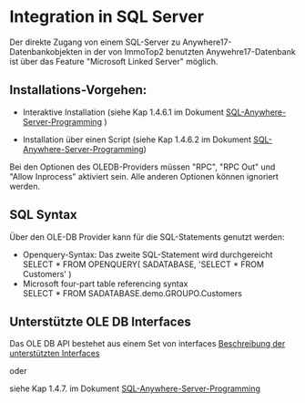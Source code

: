 # Integration in SQL Server

Der direkte Zugang von einem SQL-Server zu Anywhere17-Datenbankobjekten in der von ImmoTop2 benutzten Anywehre17-Datenbank ist über das Feature "Microsoft Linked Server" möglich.


## Installations-Vorgehen:
- Interaktive Installation 
  (siehe Kap 1.4.6.1  im Dokument [SQL-Anywhere-Server-Programming](https://help.sap.com/doc/9457f880abbe4bc8bebc18109daae0ca/17.0/en-US/SQL-Anywhere-Server-Programming-en.pdf) )

- Installation über einen Script
  (siehe Kap 1.4.6.2 im Dokument [SQL-Anywhere-Server-Programming](https://help.sap.com/doc/9457f880abbe4bc8bebc18109daae0ca/17.0/en-US/SQL-Anywhere-Server-Programming-en.pdf))

Bei den Optionen des OLEDB-Providers müssen "RPC", "RPC Out"  und "Allow Inprocess" aktiviert sein.
Alle anderen Optionen können ignoriert werden.

## SQL Syntax
Über den OLE-DB Provider kann für die SQL-Statements genutzt werden:
- Openquery-Syntax: Das zweite SQL-Statement wird durchgereicht<br>
  SELECT * FROM OPENQUERY( SADATABASE, 'SELECT * FROM Customers' )
- Microsoft four-part table referencing syntax<br>
  SELECT * FROM SADATABASE.demo.GROUPO.Customers

## Unterstützte OLE DB Interfaces
Das OLE DB API bestehet aus einem Set von interfaces 
[Beschreibung der unterstützten Interfaces](https://help.sap.com/docs/SAP_SQL_Anywhere/98ad9ec940e2465695685d98e308dff5/3bd9bd526c5f1014b15da1ec5a67c8c9.html?locale=en-US&version=17.0&q=linked%20server)

oder

siehe Kap 1.4.7. im Dokument [SQL-Anywhere-Server-Programming](https://help.sap.com/doc/9457f880abbe4bc8bebc18109daae0ca/17.0/en-US/SQL-Anywhere-Server-Programming-en.pdf)